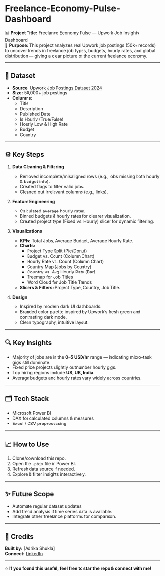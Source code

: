 # Freelance-Economy-Pulse-Dashboard

📊 **Project Title:** Freelance Economy Pulse — Upwork Job Insights Dashboard  
🎯 **Purpose:** This project analyzes real Upwork job postings (50k+ records) to uncover trends in freelance job types, budgets, hourly rates, and global distribution — giving a clear picture of the current freelance economy.

---

## 📂 **Dataset**
- **Source:** [Upwork Job Postings Dataset 2024](https://www.kaggle.com/datasets/hashiromer/upwork-jobs)
- **Size:** 50,000+ job postings
- **Columns:**  
  - Title  
  - Description  
  - Published Date  
  - Is Hourly (True/False)  
  - Hourly Low & High Rate  
  - Budget  
  - Country

---

## ⚙️ **Key Steps**

1. **Data Cleaning & Filtering**
   - Removed incomplete/misaligned rows (e.g., jobs missing both hourly & budget info).
   - Created flags to filter valid jobs.
   - Cleaned out irrelevant columns (e.g., links).

2. **Feature Engineering**
   - Calculated average hourly rates.
   - Binned budgets & hourly rates for clearer visualization.
   - Created project type (Fixed vs. Hourly) slicer for dynamic filtering.

3. **Visualizations**
   - **KPIs:** Total Jobs, Average Budget, Average Hourly Rate.
   - **Charts:**
     - Project Type Split (Pie/Donut)
     - Budget vs. Count (Column Chart)
     - Hourly Rate vs. Count (Column Chart)
     - Country Map (Jobs by Country)
     - Country vs. Avg Hourly Rate (Bar)
     - Treemap for Job Titles
     - Word Cloud for Job Title Trends
   - **Slicers & Filters:** Project Type, Country, Job Title.

4. **Design**
   - Inspired by modern dark UI dashboards.
   - Branded color palette inspired by Upwork’s fresh green and contrasting dark mode.
   - Clean typography, intuitive layout.

---

## 🔍 **Key Insights**
- Majority of jobs are in the **0–5 USD/hr** range — indicating micro-task gigs still dominate.
- Fixed price projects slightly outnumber hourly gigs.
- Top hiring regions include **US, UK, India**.
- Average budgets and hourly rates vary widely across countries.

---

## 🗂️ **Tech Stack**
- Microsoft Power BI
- DAX for calculated columns & measures
- Excel / CSV preprocessing

---

## 📈 **How to Use**
1. Clone/download this repo.
2. Open the `.pbix` file in Power BI.
3. Refresh data source if needed.
4. Explore & filter insights interactively.

---

## ✨ **Future Scope**
- Automate regular dataset updates.
- Add trend analysis if time series data is available.
- Integrate other freelance platforms for comparison.

---

## 🤝 **Credits**
**Built by:** [Adrika Shukla]  
**Connect:** [LinkedIn](www.linkedin.com/in/adrika-shukla) 

---

⭐ **If you found this useful, feel free to star the repo & connect with me!**
